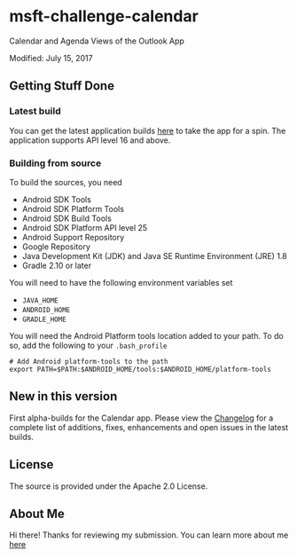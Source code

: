 # msft-challenge-calendar
Calendar and Agenda Views of the Outlook App

Modified: July 15, 2017

## Getting Stuff Done

### Latest build 
You can get the latest application builds 
[here](https://github.com/amitprabhudesai/msft-challenge-calendar/tree/master/apk) 
to take the app for a spin. The application supports API level 16 and above.

### Building from source
To build the sources, you need
- Android SDK Tools 
- Android SDK Platform Tools
- Android SDK Build Tools
- Android SDK Platform API level 25
- Android Support Repository
- Google Repository
- Java Development Kit (JDK) and Java SE Runtime Environment (JRE) 1.8
- Gradle 2.10 or later

You will need to have the following environment variables set
- `JAVA_HOME`
- `ANDROID_HOME`
- `GRADLE_HOME`

You will need the Android Platform tools location added to your path. To do so, 
add the following to your `.bash_profile`
```
# Add Android platform-tools to the path 
export PATH=$PATH:$ANDROID_HOME/tools:$ANDROID_HOME/platform-tools
```

## New in this version
First alpha-builds for the Calendar app. Please view the 
[Changelog](https://github.com/amitprabhudesai/msft-challenge-calendar/blob/master/ChangeLog.md) 
for a complete list of additions, fixes, enhancements and 
open issues in the latest builds.

## License
The source is provided under the Apache 2.0 License.

## About Me
Hi there! Thanks for reviewing my submission. You can learn more about 
me [here](https://github.com/amitprabhudesai/msft-challenge-calendar/blob/master/AboutMe.md)
